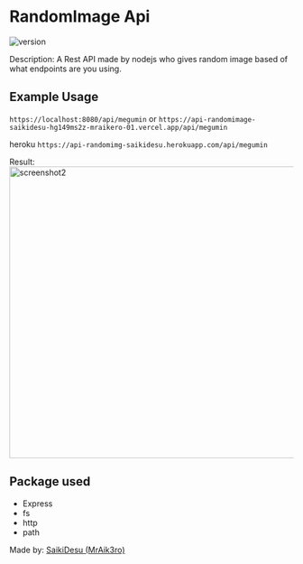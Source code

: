 # RandomImage Api
<img alt="version" src="https://img.shields.io/github/package-json/v/mraikero-01/imagerandom-api?label=github&style=flat-square">

Description:
A Rest API made by nodejs who gives random image based of what endpoints are you using.

## Example Usage
```https://localhost:8080/api/megumin``` 
or
```https://api-randomimage-saikidesu-hg149ms2z-mraikero-01.vercel.app/api/megumin ```

heroku
```https://api-randomimg-saikidesu.herokuapp.com/api/megumin```

Result:
<img width="517" alt="screenshot2" src="https://i.ibb.co/c3K4W42/IMG-20220704-014830.jpg">


## Package used
+ Express
+ fs
+ http
+ path

Made by: [SaikiDesu (MrAik3ro)](https://github.com/mraikero-01)
